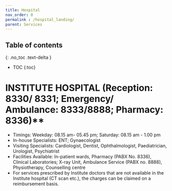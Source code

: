 ```yaml
---
title: Hospital
nav_order: 8
permalink : /hospital_landing/
parent: Services
---
```


## Table of contents
{: .no_toc .text-delta } 
* TOC
{:toc}

# INSTITUTE HOSPITAL (Reception: 8330/ 8331; Emergency/ Ambulance: 8333/8888; Pharmacy: 8336\)**  


* Timings: Weekday: 08.15 am- 05.45 pm; Saturday: 08.15 am - 1.00 pm
* In-house Specialists: ENT; Gynaecologist  
* Visiting Specialists: Cardiologist, Dentist, Ophthalmologist, Paediatrician, Urologist, Psychiatrist   
* Facilities Available: In-patient wards, Pharmacy (PABX No. 8336), Clinical Laboratories; X-ray Unit, Ambulance Service (PABX no. 8888), Physiotherapy, Counselling centre 
* For services prescribed by Institute doctors that are not available in the Institute hospital (CT scan etc.), the charges can be claimed on a reimbursement basis.   